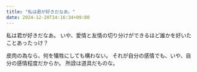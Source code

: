 ```yaml
---
title: "私は君が好きだなあ。"
date: 2024-12-20T14:16:34+09:00
---
```

私は君が好きだなあ。
いや、愛情と友情の切り分けができるほど誰かを好いたことあったっけ？

皮肉の為なら、何を犠牲にしても構わない。
それが自分の感情でも、いや、自分の感情程度だからか。
所詮は道具だものな。

